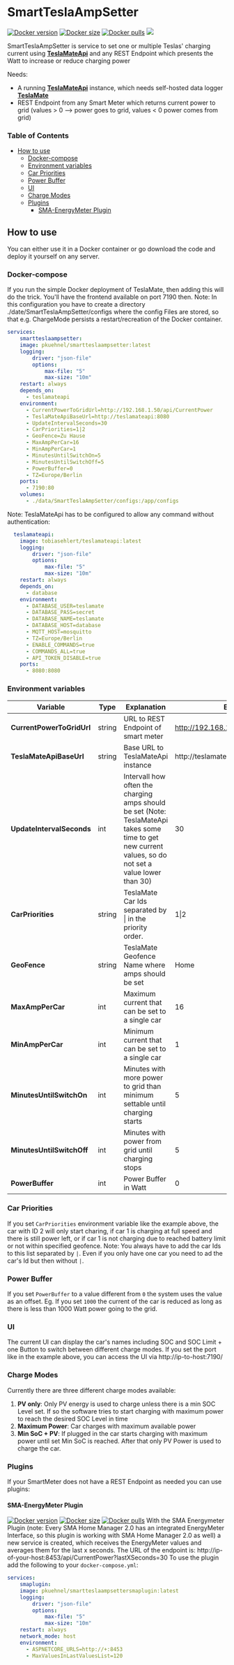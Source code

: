 # SmartTeslaAmpSetter

[![Docker version](https://img.shields.io/docker/v/pkuehnel/smartteslaampsetter/latest)](https://hub.docker.com/r/pkuehnel/smartteslaampsetter)
[![Docker size](https://img.shields.io/docker/image-size/pkuehnel/smartteslaampsetter/latest)](https://hub.docker.com/r/pkuehnel/smartteslaampsetter)
[![Docker pulls](https://img.shields.io/docker/pulls/pkuehnel/smartteslaampsetter)](https://hub.docker.com/r/pkuehnel/smartteslaampsetter)
[![](https://img.shields.io/badge/Donate-PayPal-ff69b4.svg)](https://www.paypal.com/donate/?hosted_button_id=S3CK8Q9KV3JUL)

SmartTeslaAmpSetter is service to set one or multiple Teslas' charging current using **[TeslaMateApi](https://github.com/tobiasehlert/teslamateapi)** and any REST Endpoint which presents the Watt to increase or reduce charging power

Needs:
- A running **[TeslaMateApi](https://github.com/tobiasehlert/teslamateapi)** instance, which needs self-hosted data logger **[TeslaMate](https://github.com/adriankumpf/teslamate)**
- REST Endpoint from any Smart Meter which returns current power to grid (values > 0 --> power goes to grid, values < 0 power comes from grid)

### Table of Contents

- [How to use](#how-to-use)
  - [Docker-compose](#docker-compose)
  - [Environment variables](#environment-variables)
  - [Car Priorities](#car-priorities)
  - [Power Buffer](#power-buffer)
  - [UI](#UI)
  - [Charge Modes](#charge-modes)
  - [Plugins](#plugins)
    - [SMA-EnergyMeter Plugin](#sma-energymeter-plugin)

## How to use

You can either use it in a Docker container or go download the code and deploy it yourself on any server.

### Docker-compose

If you run the simple Docker deployment of TeslaMate, then adding this will do the trick. You'll have the frontend available on port 7190 then. Note: In this configuration you have to create a directory ./date/SmartTeslaAmpSetter/configs where the config Files are stored, so that e.g. ChargeMode persists a restart/recreation of the Docker container.

```yaml
services:
    smartteslaampsetter:
    image: pkuehnel/smartteslaampsetter:latest
    logging:
        driver: "json-file"
        options:
            max-file: "5"
            max-size: "10m"
    restart: always
    depends_on:
      - teslamateapi
    environment:
      - CurrentPowerToGridUrl=http://192.168.1.50/api/CurrentPower
      - TeslaMateApiBaseUrl=http://teslamateapi:8080
      - UpdateIntervalSeconds=30
      - CarPriorities=1|2
      - GeoFence=Zu Hause
      - MaxAmpPerCar=16
      - MinAmpPerCar=1
      - MinutesUntilSwitchOn=5
      - MinutesUntilSwitchOff=5
      - PowerBuffer=0
      - TZ=Europe/Berlin
    ports:
      - 7190:80
    volumes:
      - ./data/SmartTeslaAmpSetter/configs:/app/configs
```

Note: TeslaMateApi has to be configured to allow any command without authentication:
```yaml
  teslamateapi:
    image: tobiasehlert/teslamateapi:latest
    logging:
        driver: "json-file"
        options:
            max-file: "5"
            max-size: "10m"
    restart: always
    depends_on:
      - database
    environment:
      - DATABASE_USER=teslamate
      - DATABASE_PASS=secret
      - DATABASE_NAME=teslamate
      - DATABASE_HOST=database
      - MQTT_HOST=mosquitto
      - TZ=Europe/Berlin
      - ENABLE_COMMANDS=true
      - COMMANDS_ALL=true
      - API_TOKEN_DISABLE=true
    ports:
      - 8080:8080
```

### Environment variables

| Variable | Type | Explanation | Example |
|---|---|---|---|
| **CurrentPowerToGridUrl** | string | URL to REST Endpoint of smart meter | http://192.168.1.50/api/CurrentPower |
| **TeslaMateApiBaseUrl** | string | Base URL to TeslaMateApi instance | http://teslamateapi:8080 |
| **UpdateIntervalSeconds** | int | Intervall how often the charging amps should be set (Note: TeslaMateApi takes some time to get new current values, so do not set a value lower than 30) | 30 |
| **CarPriorities** | string | TeslaMate Car Ids separated by \| in the priority order. | 1\|2 |
| **GeoFence** | string | TeslaMate Geofence Name where amps should be set | Home |
| **MaxAmpPerCar** | int | Maximum current that can be set to a single car | 16 |
| **MinAmpPerCar** | int | Minimum current that can be set to a single car | 1 |
| **MinutesUntilSwitchOn** | int | Minutes with more power to grid than minimum settable until charging starts | 5 |
| **MinutesUntilSwitchOff** | int | Minutes with power from grid until charging stops | 5 |
| **PowerBuffer** | int | Power Buffer in Watt | 0 |

### Car Priorities
If you set `CarPriorities` environment variable like the example above, the car with ID 2 will only start charing, if car 1 is charging at full speed and there is still power left, or if car 1 is not charging due to reached battery limit or not within specified geofence. Note: You always have to add the car Ids to this list separated by `|`. Even if you only have one car you need to ad the car's Id but then without `|`.

### Power Buffer
If you set `PowerBuffer` to a value different from `0` the system uses the value as an offset. Eg. If you set `1000` the current of the car is reduced as long as there is less than 1000 Watt power going to the grid.

### UI
The current UI can display the car's names including SOC and SOC Limit + one Button to switch between different charge modes. If you set the port like in the example above, you can access the UI via http://ip-to-host:7190/

### Charge Modes
Currently there are three different charge modes available:
1. **PV only**: Only PV energy is used to charge unless there is a min SOC Level set. If so the software tries to start charging with maximum power to reach the desired SOC Level in time
1. **Maximum Power**: Car charges with maximum available power
1. **Min SoC + PV**: If plugged in the car starts charging with maximum power until set Min SoC is reached. After that only PV Power is used to charge the car.

### Plugins
If your SmartMeter does not have a REST Endpoint as needed you can use plugins:

#### SMA-EnergyMeter Plugin
[![Docker version](https://img.shields.io/docker/v/pkuehnel/smartteslaampsettersmaplugin/latest)](https://hub.docker.com/r/pkuehnel/smartteslaampsettersmaplugin)
[![Docker size](https://img.shields.io/docker/image-size/pkuehnel/smartteslaampsettersmaplugin/latest)](https://hub.docker.com/r/pkuehnel/smartteslaampsettersmaplugin)
[![Docker pulls](https://img.shields.io/docker/pulls/pkuehnel/smartteslaampsettersmaplugin)](https://hub.docker.com/r/pkuehnel/smartteslaampsettersmaplugin)
With the SMA Energymeter Plugin (note: Every SMA Home Manager 2.0 has an integrated EnergyMeter Interface, so this plugin is working with SMA Home Manager 2.0 as well) a new service is created, which receives the EnergyMeter values and averages them for the last x seconds. The URL of the endpoint is: http://ip-of-your-host:8453/api/CurrentPower?lastXSeconds=30
To use the plugin add the following to your `docker-compose.yml`:
```yaml
services:
    smaplugin:
    image: pkuehnel/smartteslaampsettersmaplugin:latest
    logging:
        driver: "json-file"
        options:
            max-file: "5"
            max-size: "10m"
    restart: always
    network_mode: host
    environment:
      - ASPNETCORE_URLS=http://+:8453
      - MaxValuesInLastValuesList=120
```
